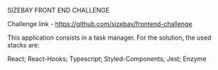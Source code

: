 SIZEBAY FRONT END CHALLENGE

Challenge link - https://github.com/sizebay/frontend-challenge

This application consists in a task manager. For the solution, the used stacks are:

React; React-Hooks; Typescript; Styled-Components; Jest; Enzyme